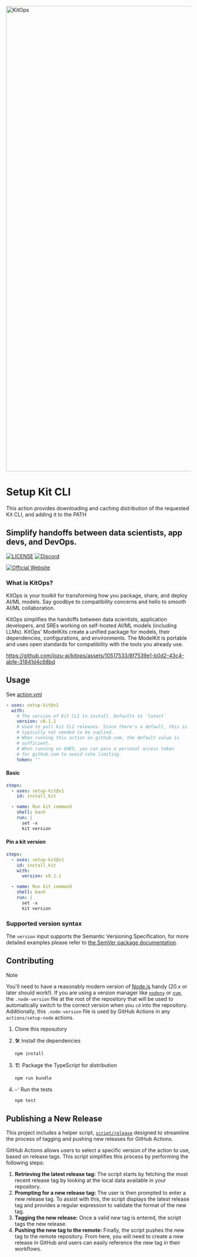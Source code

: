 <img width="1270" alt="KitOps" src="https://github.com/jozu-ai/kitops/assets/10517533/41295471-fe49-4011-adf6-a215f29890c2">


# Setup Kit CLI

This action provides downloading and caching distribution of the requested Kit
CLI, and adding it to the PATH
## Simplify handoffs between data scientists, app devs, and DevOps.

[![LICENSE](https://img.shields.io/badge/License-Apache%202.0-yellow.svg)](https://github.com/myscale/myscaledb/blob/main/LICENSE)
[![Discord](https://img.shields.io/discord/1098133460310294528?logo=Discord)](https://discord.gg/Tapeh8agYy)

[![Official Website](<https://img.shields.io/badge/-Visit%20the%20Official%20Website%20%E2%86%92-rgb(255,175,82)?style=for-the-badge>)](https://kitops.ml/?utm_source=github&utm_medium=kitops-readme)

### What is KitOps?

KitOps is your toolkit for transforming how you package, share, and deploy AI/ML models. Say goodbye to compatibility concerns and hello to smooth AI/ML collaboration.

KitOps simplifies the handoffs between data scientists, application developers, and SREs working on self-hosted AI/ML models (including LLMs). KitOps' ModelKits create a unified package for models, their dependencies, configurations, and environments. The ModelKit is portable and uses open standards for compatibility with the tools you already use.

https://github.com/jozu-ai/kitops/assets/10517533/8f7539e1-b0d2-43c4-abfe-31841d4c68bd

## Usage

See [action.yml](action.yml)

```YAML
- uses: setup-kit@v1
  with:
    # The version of Kit CLI to install. Defaults to `latest`
    version: v0.1.1
    # Used to pull kit CLI releases. Since there's a default, this is
    # typically not needed to be suplied.
    # When running this action on github.com, the default value is
    # sufficient.
    # When running on GHES, you can pass a personal access token
    # for github.com to avoid rate limiting.
    token: ''
```

#### Basic

```YAML
steps:
  - uses: setup-kit@v1
    id: install_kit

  - name: Run kit command
    shell: bash
    run: |
      set -x
      kit version
```

#### Pin a kit version

```YAML
steps:
  - uses: setup-kit@v1
    id: install_kit
    with:
      version: v0.1.1

  - name: Run kit command
    shell: bash
    run: |
      set -x
      kit version
```

### Supported version syntax

The `version` input supports the Semantic Versioning Specification, for more
detailed examples please refer to
[the SemVer package documentation](https://github.com/npm/node-semver).

## Contributing

> [!NOTE]
>
> You'll need to have a reasonably modern version of
> [Node.js](https://nodejs.org) handy (20.x or later should work!). If you are
> using a version manager like [`nodenv`](https://github.com/nodenv/nodenv) or
> [`nvm`](https://github.com/nvm-sh/nvm), the `.node-version` file at the root
> of the repository that will be used to automatically switch to the correct
> version when you `cd` into the repository. Additionally, this `.node-version`
> file is used by GitHub Actions in any `actions/setup-node` actions.

1. Clone this reposutory

1. :hammer_and_wrench: Install the dependencies

   ```bash
   npm install
   ```

1. :building_construction: Package the TypeScript for distribution

   ```bash
   npm run bundle
   ```

1. :white_check_mark: Run the tests

   ```bash
   npm test
   ```

## Publishing a New Release

This project includes a helper script, [`script/release`](./script/release)
designed to streamline the process of tagging and pushing new releases for
GitHub Actions.

GitHub Actions allows users to select a specific version of the action to use,
based on release tags. This script simplifies this process by performing the
following steps:

1. **Retrieving the latest release tag:** The script starts by fetching the most
   recent release tag by looking at the local data available in your repository.
1. **Prompting for a new release tag:** The user is then prompted to enter a new
   release tag. To assist with this, the script displays the latest release tag
   and provides a regular expression to validate the format of the new tag.
1. **Tagging the new release:** Once a valid new tag is entered, the script tags
   the new release.
1. **Pushing the new tag to the remote:** Finally, the script pushes the new tag
   to the remote repository. From here, you will need to create a new release in
   GitHub and users can easily reference the new tag in their workflows.
